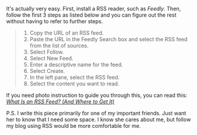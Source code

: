 It's actually very easy. First, install a RSS reader, such as *Feedly*. Then,  follow the first 3 steps as listed below and you can figure out the rest  without having to refer to further steps.

> 1. Copy the URL of an RSS feed.
> 2. Paste the URL in the Feedly Search box and select the RSS feed from the list of sources.
> 3. Select Follow.
> 4. Select New Feed.
> 5. Enter a descriptive name for the feed.
> 6. Select Create.
> 7. In the left pane, select the RSS feed.
> 8. Select the content you want to read.

If you need photo instruction to guide you through this, you can read this: *[What Is an RSS Feed? (And Where to Get It)](https://www.lifewire.com/what-is-an-rss-feed-4684568)*

P.S. I write this piece primarily for one of my important friends. Just want her to know that I need some space. I know she cares about me, but follow my blog using RSS would be more comfortable for me.
